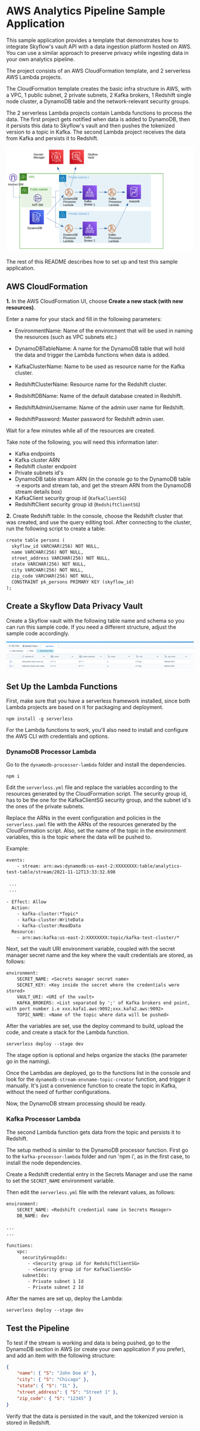 # AWS Analytics Pipeline Sample Application

This sample application provides a template that demonstrates how to integrate Skyflow's vault API with a data ingestion platform hosted on AWS. You can use a similar approach to preserve privacy while ingesting data in your own analytics pipeline.

The project consists of an AWS CloudFormation template, and 2 serverless AWS Lambda projects.

The CloudFormation template creates the basic infra structure in AWS, with a VPC, 1 public subnet, 2 private subnets, 2 Kafka brokers, 1 Redshift single node cluster, a DynamoDB table and the network-relevant security groups.

The 2 serverless Lambda projects contain Lambda functions to process the data. The first project gets notified when data is added to DynamoDB, then it persists this data to Skyflow's vault and then pushes the tokenized version to a topic in Kafka. The second Lambda project receives the data from Kafka and persists it to Redshift.

![Architecture overview](docs/img/AnalyticsArchitectureDiagram.png)

The rest of this README describes how to set up and test this sample application.

## AWS CloudFormation

**1.** In the AWS CloudFormation UI, choose **Create a new stack (with new resources)**.

Enter a name for your stack and fill in the following parameters:

- EnvironmentName: Name of the environment that will be used in naming the resources (such as VPC subnets etc.)

- DynamoDBTableName: A name for the DynamoDB table that will hold the data and trigger the Lambda functions when data is added.

- KafkaClusterName: Name to be used as resource name for the Kafka cluster.

- RedshiftClusterName: Resource name for the Redshift cluster.

- RedshiftDBName: Name of the default database created in Redshift.

- RedshiftAdminUsername: Name of the admin user name for Redshift.

- RedshiftPassword: Master password for Redshift admin user.

Wait for a few minutes while all of the resources are created.

Take note of the following, you will need this information later:
- Kafka endpoints
- Kafka cluster ARN
- Redshift cluster endpoint
- Private subnets id's
- DynamoDB table stream ARN (in the console go to the DynamoDB table -> exports and stream tab, and get the stream ARN from the DynamoDB stream details box)
- KafkaClient security group id (`KafkaClientSG`)
- RedshiftClient security group id (`RedshiftClientSG`)

**2.** Create Redshift table: In the console, choose the Redshift cluster that was created, and use the query editing tool. After connecting to the cluster, run the following script to create a table:
```
create table persons (
  skyflow_id VARCHAR(256) NOT NULL,
  name VARCHAR(256) NOT NULL,
  street_address VARCHAR(256) NOT NULL,
  state VARCHAR(256) NOT NULL,
  city VARCHAR(256) NOT NULL,
  zip_code VARCHAR(256) NOT NULL,
  CONSTRAINT pk_persons PRIMARY KEY (skyflow_id)
);
```

## Create a Skyflow Data Privacy Vault

Create a Skyflow vault with the following table name and schema so you can run this sample code. If you need a different structure, adjust the sample code accordingly.

![Vault schema](docs/img/vaultstructure.png)


## Set Up the Lambda Functions

First, make sure that you have a serverless framework installed, since both Lambda projects are based on it for packaging and deployment.
```
npm install -g serverless
```
For the Lambda functions to work, you'll also need to install and configure the AWS CLI with credentials and options.

### DynamoDB Processor Lambda

Go to the `dynamodb-processor-lambda` folder and install the dependencies.
```
npm i
```

Edit the `serverless.yml` file and replace the variables according to the resources generated by the CloudFormation script. The security group id, has to be the one for the KafkaClientSG security group, and the subnet id's the ones of the private subnets.

Replace the ARNs in the event configuration and policies in the `serverless.yaml` file with the ARNs of the resources generated by the CloudFormation script. Also, set the name of the topic in the environment variables, this is the topic where the data will be pushed to. 

Example:
```
events:
    - stream: arn:aws:dynamodb:us-east-2:XXXXXXXX:table/analytics-test-table/stream/2021-11-12T13:33:32.698
 
 ...
 ...

- Effect: Allow
  Action:
    - kafka-cluster:*Topic*
    - kafka-cluster:WriteData
    - kafka-cluster:ReadData
  Resource:
    - arn:aws:kafka:us-east-2:XXXXXXXX:topic/kafka-test-cluster/*
```

Next, set the vault URI environment variable, coupled with the secret manager secret name and the key where the vault credentials are stored, as follows:
```
environment:
    SECRET_NAME: <Secrets manager secret name>
    SECRET_KEY: <Key inside the secret where the credentials were stored>
    VAULT_URI: <URI of the vault>
    KAFKA_BROKERS: <List separated by ';' of Kafka brokers end point, with port number i.e xxx.kafa1.aws:9092;xxx.kafa2.aws:9092>
    TOPIC_NAME: <Name of the topic where data will be pushed>

```

After the variables are set, use the deploy command to build, upload the code, and create a stack for the Lambda function.
```
serverless deploy --stage dev
```

The stage option is optional and helps organize the stacks (the parameter go in the naming).

Once the Lambdas are deployed, go to the functions list in the console and look for the `dynamodb-stream-envname-topic-creator` function, and trigger it manually. It's just a convenience function to create the topic in Kafka, without the need of further configurations.

Now, the DynamoDB stream processing should be ready.

### Kafka Processor Lambda

The second Lambda function gets data from the topic and persists it to Redshift.

The setup method is similar to the DynamoDB processor function. First go to the `kafka-processor-lambda` folder and run 'npm i', as in the first case, to install the node dependencies.

Create a Redshift credential entry in the Secrets Manager and use the name to set the `SECRET_NAME` environment variable.

Then edit the `serverless.yml` file with the relevant values, as follows:
```
environment:
    SECRET_NAME: <Redshift credential name in Secrets Manager>
    DB_NAME: dev

...
...

functions:
    vpc:
      securityGroupIds:
        - <Security group id for RedshiftClientSG>
        - <Security group id for KafkaClientSG>
      subnetIds:
        - Private subnet 1 Id
        - Private subnet 2 Id
```

After the names are set up, deploy the Lambda:
```
serverless deploy --stage dev
```

## Test the Pipeline

To test if the stream is working and data is being pushed, go to the DynamoDB section in AWS (or create your own application if you prefer), and add an item with the following structure:

```json
{
    "name": { "S": "John Doe A" },
    "city": { "S": "Chicago" },
    "state": { "S": "IL" },
    "street_address": { "S": "Street 1" },
    "zip_code": { "S": "12345" }
}

```

Verify that the data is persisted in the vault, and the tokenized version is stored in Redshift.
